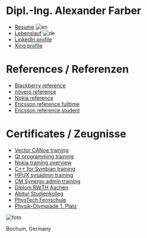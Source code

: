 Dipl.-Ing. Alexander Farber
==========

- [Resume](Farber-English.pdf) ![en](https://raw.github.com/afarber/alexander-farber/master/images/english.gif)
- [Lebenslauf](Farber-Deutsch.pdf) ![de](https://raw.github.com/afarber/alexander-farber/master/images/german.gif)
- [LinkedIn profile](https://www.linkedin.com/pub/alexander-farber/9/795/711)
- [Xing profile](https://www.xing.com/profile/Alexander_Farber)

References / Referenzen
==========

- [Blackberry reference](https://afarber.de/Farber-Blackberry.pdf)
- [novero reference](https://afarber.de/Farber-novero-Fulltime.pdf)
- [Nokia reference](https://afarber.de/Farber-Nokia-Fulltime.pdf)
- [Ericsson reference fulltime](https://afarber.de/Farber-Ericsson-Fulltime.pdf)
- [Ericsson reference student](https://afarber.de/Farber-Ericsson-Parttime.pdf)

Certificates / Zeugnisse
==========

- [Vector CANoe training](https://afarber.de/Farber-CANoe-Training.pdf)
- [Qt programming training](https://afarber.de/Farber-Qt-Training.pdf)
- [Nokia training overview](https://afarber.de/Farber-Nokia-Training.pdf)
- [C++ for Symbian training](https://afarber.de/Farber-Symbian-Training.pdf)
- [HPUX sysadmin training](https://afarber.de/Farber-HPUX-Training.pdf)
- [CM Synergy admin training](https://afarber.de/Farber-Synergy-Training.pdf)
- [Diplom RWTH Aachen](https://afarber.de/Farber-RWTH-Diplom.pdf)
- [Abitur Studienkolleg](https://afarber.de/Farber-Abitur.pdf)
- [PhysTech Fernschule](https://afarber.de/Farber-PhysTech-Fernschule.pdf)
- [Physik-Olympiade 1. Platz](https://afarber.de/Farber-Physik-Olympiade.pdf)

![foto](https://raw.github.com/afarber/alexander-farber/master/images/farber.jpg)

Bochum, Germany
